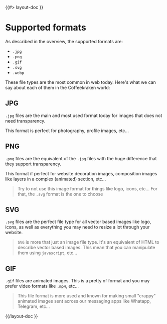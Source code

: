 <!--
/**
 * @name            Supported formats
 * @namespace       doc.images
 * @type            Markdown
 * @platform        md
 * @status          stable
 * @menu            Documentation / Images           /doc/images/formats
 *
 * @since           2.0.0
 * @author    Olivier Bossel <olivier.bossel@gmail.com> (https://coffeekraken.io)
 */
-->

{{#> layout-doc }}

# Supported formats

As described in the overview, the supported formats are:

-   `.jpg`
-   `.png`
-   `.gif`
-   `.svg`
-   `.webp`

These file types are the most common in web today. Here's what we can say about each of them in the Coffeekraken world:

## JPG

`.jpg` files are the main and most used format today for images that does not need transparency.

This format is perfect for photography, profile images, etc...

## PNG

`.png` files are the equivalent of the `.jpg` files with the huge difference that they support transparency.

This format if perfect for website decoration images, composition images like layers in a complex (animated) section, etc...

> Try to not use this image format for things like logo, icons, etc... For that, the `.svg` format is the one to choose

## SVG

`.svg` files are the perfect file type for all vector based images like logo, icons, as well as everything you may need to resize a lot through your website.

> `SVG` is more that just an image file type. It's an equivalent of HTML to describe vector based images. This mean that you can manipulate them using `javascript`, etc...

## GIF

`.gif` files are animated images. This is a pretty of format and you may prefer video formats like `.mp4`, etc...

> This file format is more used and known for making small "crappy" animated images sent across our messaging apps like Whatapp, Telegram, etc...

{{/layout-doc }}

